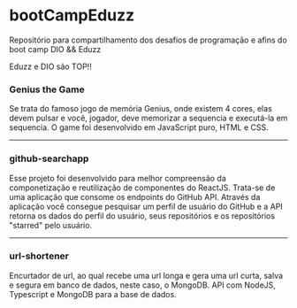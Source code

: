 # bootCampEduzz
Repositório para compartilhamento dos desafios de programação e afins do boot camp DIO &amp;&amp; Eduzz

Eduzz e DIO são TOP!!

### Genius the Game
Se trata do famoso jogo de memória Genius, onde existem 4 cores, elas devem pulsar e você, jogador, deve memorizar a sequencia e executá-la em sequencia.
O game foi desenvolvido em JavaScript puro, HTML e CSS.

***

### github-searchapp
Esse projeto foi desenvolvido para melhor compreensão da componetização e reutilização de componentes do ReactJS.
Trata-se de uma aplicação que consome os endpoints do GitHub API.
Através da aplicação você consegue pesquisar um perfil de usuário do GitHub e  a API retorna os dados do perfil do usuário, seus repositórios e os repositórios "starred" pelo usuário.

***

### url-shortener
Encurtador de url, ao qual recebe uma url longa e gera uma url curta, salva e segura em banco de dados, neste caso, o MongoDB.
API com NodeJS, Typescript e MongoDB para a base de dados.
